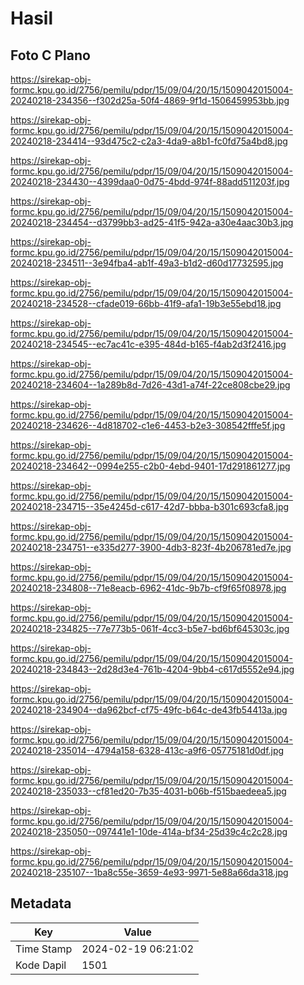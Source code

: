 # Hasil

## Foto C Plano

https://sirekap-obj-formc.kpu.go.id/2756/pemilu/pdpr/15/09/04/20/15/1509042015004-20240218-234356--f302d25a-50f4-4869-9f1d-1506459953bb.jpg

https://sirekap-obj-formc.kpu.go.id/2756/pemilu/pdpr/15/09/04/20/15/1509042015004-20240218-234414--93d475c2-c2a3-4da9-a8b1-fc0fd75a4bd8.jpg

https://sirekap-obj-formc.kpu.go.id/2756/pemilu/pdpr/15/09/04/20/15/1509042015004-20240218-234430--4399daa0-0d75-4bdd-974f-88add511203f.jpg

https://sirekap-obj-formc.kpu.go.id/2756/pemilu/pdpr/15/09/04/20/15/1509042015004-20240218-234454--d3799bb3-ad25-41f5-942a-a30e4aac30b3.jpg

https://sirekap-obj-formc.kpu.go.id/2756/pemilu/pdpr/15/09/04/20/15/1509042015004-20240218-234511--3e94fba4-ab1f-49a3-b1d2-d60d17732595.jpg

https://sirekap-obj-formc.kpu.go.id/2756/pemilu/pdpr/15/09/04/20/15/1509042015004-20240218-234528--cfade019-66bb-41f9-afa1-19b3e55ebd18.jpg

https://sirekap-obj-formc.kpu.go.id/2756/pemilu/pdpr/15/09/04/20/15/1509042015004-20240218-234545--ec7ac41c-e395-484d-b165-f4ab2d3f2416.jpg

https://sirekap-obj-formc.kpu.go.id/2756/pemilu/pdpr/15/09/04/20/15/1509042015004-20240218-234604--1a289b8d-7d26-43d1-a74f-22ce808cbe29.jpg

https://sirekap-obj-formc.kpu.go.id/2756/pemilu/pdpr/15/09/04/20/15/1509042015004-20240218-234626--4d818702-c1e6-4453-b2e3-308542fffe5f.jpg

https://sirekap-obj-formc.kpu.go.id/2756/pemilu/pdpr/15/09/04/20/15/1509042015004-20240218-234642--0994e255-c2b0-4ebd-9401-17d291861277.jpg

https://sirekap-obj-formc.kpu.go.id/2756/pemilu/pdpr/15/09/04/20/15/1509042015004-20240218-234715--35e4245d-c617-42d7-bbba-b301c693cfa8.jpg

https://sirekap-obj-formc.kpu.go.id/2756/pemilu/pdpr/15/09/04/20/15/1509042015004-20240218-234751--e335d277-3900-4db3-823f-4b206781ed7e.jpg

https://sirekap-obj-formc.kpu.go.id/2756/pemilu/pdpr/15/09/04/20/15/1509042015004-20240218-234808--71e8eacb-6962-41dc-9b7b-cf9f65f08978.jpg

https://sirekap-obj-formc.kpu.go.id/2756/pemilu/pdpr/15/09/04/20/15/1509042015004-20240218-234825--77e773b5-061f-4cc3-b5e7-bd6bf645303c.jpg

https://sirekap-obj-formc.kpu.go.id/2756/pemilu/pdpr/15/09/04/20/15/1509042015004-20240218-234843--2d28d3e4-761b-4204-9bb4-c617d5552e94.jpg

https://sirekap-obj-formc.kpu.go.id/2756/pemilu/pdpr/15/09/04/20/15/1509042015004-20240218-234904--da962bcf-cf75-49fc-b64c-de43fb54413a.jpg

https://sirekap-obj-formc.kpu.go.id/2756/pemilu/pdpr/15/09/04/20/15/1509042015004-20240218-235014--4794a158-6328-413c-a9f6-05775181d0df.jpg

https://sirekap-obj-formc.kpu.go.id/2756/pemilu/pdpr/15/09/04/20/15/1509042015004-20240218-235033--cf81ed20-7b35-4031-b06b-f515baedeea5.jpg

https://sirekap-obj-formc.kpu.go.id/2756/pemilu/pdpr/15/09/04/20/15/1509042015004-20240218-235050--097441e1-10de-414a-bf34-25d39c4c2c28.jpg

https://sirekap-obj-formc.kpu.go.id/2756/pemilu/pdpr/15/09/04/20/15/1509042015004-20240218-235107--1ba8c55e-3659-4e93-9971-5e88a66da318.jpg


## Metadata

| Key        | Value               |
| ---------- | ------------------- |
| Time Stamp | 2024-02-19 06:21:02 |
| Kode Dapil | 1501                |



